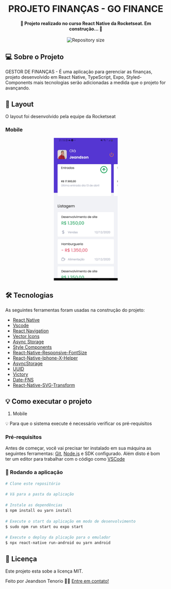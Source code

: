 <h1 align="center">
    PROJETO FINANÇAS - GO FINANCE
</h1>

<h4 align="center"> 
	🚧 Projeto realizado no curso React Native da Rocketseat. Em construção... 🚧
</h4>

<p align="center">
  <img alt="Repository size" src="https://img.shields.io/static/v1?label=Last%20commit&message=December&color=yellowgreen&style=for-the-badge&logo=Slack">
</p>

## 💻 Sobre o Projeto

GESTOR DE FINANÇAS - É uma aplicação para gerenciar as finanças, projeto desenvolvido em React Native, TypeScript, Expo, Styled-Components mais tecnologias serão adicionadas a medida que o projeto for avançando.

## 🎨 Layout

O layout foi desenvolvido pela equipe da Rocketseat 

### Mobile

<p align="center">
  <img alt="Fin" title="#Fin" src="https://raw.githubusercontent.com/jeandsontb/Projeto-React-Native-Finances/main/screen/finances.jpg" width="200px">
</p>

## 🛠 Tecnologias

As seguintes ferramentas foram usadas na construção do projeto:

- [React Native][react-native]
- [Vscode][vscode]
- [React Navigation][react-navigation]
- [Vector Icons][vector-icons]
- [Async Storage][asyncStorage]
- [Style Components][styled-components]
- [React-Native-Responsive-FontSize][reactresponsive]
- [React-Native-Iphone-X-Helper][iphonexhelper]
- [AsyncStorage][asyncstorage]
- [UUID][uuid]
- [Victory][victory]
- [Date-FNS][date]
- [React-Native-SVG-Transform][transform]

## 💡 Como executar o projeto

1. Mobile 

💡 Para que o sistema execute é necessário verificar os pré-requisitos

### Pré-requisitos

Antes de começar, você vai precisar ter instalado em sua máquina as seguintes ferramentas:
[Git](https://git-scm.com), [Node.js][nodejs] e SDK configurado. 
Além disto é bom ter um editor para trabalhar com o código como [VSCode][vscode]

### 🧭 Rodando a aplicação

```bash
# Clone este repositório

# Vá para a pasta da aplicação 

# Instale as dependências
$ npm install ou yarn install

# Execute o start da aplicação em modo de desenvolvimento
$ sudo npm run start ou expo start

# Execute o deploy da plicação para o emulador
$ npx react-native run-android ou yarn android


```

## 📝 Licença
Este projeto esta sobe a licença MIT.

Feito por Jeandson Tenorio 👋🏽 [Entre em contato!](https://www.linkedin.com/in/jeandson/)

[nodejs]: https://nodejs.org/
[react-native]: https://reactnative.dev/
[yarn]: https://yarnpkg.com/
[vscode]: https://code.visualstudio.com/
[react-navigation]: https://reactnavigation.org/
[asyncStorage]: https://react-native-async-storage.github.io/async-storage/
[styled-components]: https://styled-components.com/docs/basics#installation
[calendar-picker]: https://github.com/stephy/CalendarPicker
[date-picker]: https://www.npmjs.com/package/react-native-date-picker
[image-picker]: https://github.com/react-native-image-picker/react-native-image-picker
[vector-icons]: https://github.com/oblador/react-native-vector-icons
[reactresponsive]:https://www.npmjs.com/package/react-native-responsive-fontsize
[iphonexhelper]:https://www.npmjs.com/package/react-native-iphone-x-helper
[asyncstorage]:https://docs.expo.dev/versions/latest/sdk/async-storage/
[uuid]:https://www.npmjs.com/package/react-native-uuid
[victory]:https://formidable.com/open-source/victory/docs/native/
[date]:https://date-fns.org/
[transform]:https://github.com/kristerkari/react-native-svg-transformer